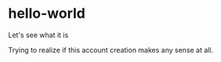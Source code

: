 # hello-world
Let's see what it is

Trying to realize if this account creation makes any sense at all.
